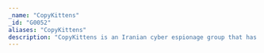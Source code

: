 ```yaml
---
_name: "CopyKittens"
_id: "G0052"
aliases: "CopyKittens"
description: "CopyKittens is an Iranian cyber espionage group that has been operating since at least 2013. It has targeted countries including Israel, Saudi Arabia, Turkey, the U.S., Jordan, and Germany. The group is responsible for the campaign known as Operation Wilted Tulip.   "
---
```

